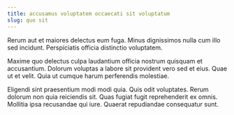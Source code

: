 ```yaml
---
title: accusamus voluptatem occaecati sit voluptatum
slug: quo sit
---
```


Rerum aut et maiores delectus eum fuga. Minus dignissimos nulla cum illo sed incidunt. Perspiciatis officia distinctio voluptatem.

Maxime quo delectus culpa laudantium officia nostrum quisquam et accusantium. Dolorum voluptas a labore sit provident vero sed et eius. Quae ut et velit. Quia ut cumque harum perferendis molestiae.

Eligendi sint praesentium modi modi quia. Quis odit voluptates. Rerum dolorum non quia reiciendis sit. Quas fugiat fugit reprehenderit ex omnis. Mollitia ipsa recusandae qui iure. Quaerat repudiandae consequatur sunt.
